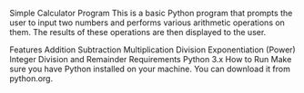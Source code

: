 Simple Calculator Program
This is a basic Python program that prompts the user to input two numbers and performs various arithmetic operations on them. The results of these operations are then displayed to the user.

Features
Addition
Subtraction
Multiplication
Division
Exponentiation (Power)
Integer Division and Remainder
Requirements
Python 3.x
How to Run
Make sure you have Python installed on your machine. You can download it from python.org.

